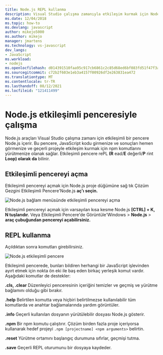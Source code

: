 ```yaml
---
title: Node.js REPL kullanma
description: Visual Studio çalışma zamanıyla etkileşim kurmak için Node.js sağlar
ms.date: 12/04/2018
ms.topic: how-to
ms.devlang: javascript
author: mikejo5000
ms.author: mikejo
manager: jmartens
ms.technology: vs-javascript
dev_langs:
- JavaScript
ms.workload:
- nodejs
ms.openlocfilehash: d014391510faa95c917cb6861c2c85d68ed6bf083fd51f47f3aea709bad51fe9
ms.sourcegitcommit: c72b2f603e1eb3a4157f00926df2e263831ea472
ms.translationtype: MT
ms.contentlocale: tr-TR
ms.lasthandoff: 08/12/2021
ms.locfileid: "121411499"
---
```

# <a name="work-with-the-nodejs-interactive-window"></a>Node.js etkileşimli penceresiyle çalışma

Node.js araçları Visual Studio çalışma zamanı için etkileşimli bir pencere Node.js içerir. Bu pencere, JavaScript kodu girmenize ve sonuçları hemen görmenize ve geçerli projeyle etkileşim kurmak için npm komutlarını yürütmenize olanak sağlar. Etkileşimli pencere rePL **(R** ead/**E** değerli/**P** rint **Loop) olarak da** bilinir.

## <a name="open-the-interactive-window"></a>Etkileşimli pencereyi açma

Etkileşimli pencereyi açmak için Node.js proje düğümüne sağ tık Çözüm Gezgini Etkileşimli Pencere'Node.js **aç'ı seçin.**

![Node.js bağlam menüsünde etkileşimli pencereyi açma](../javascript/media/interactivewindow-open-from-project.png)

Etkileşimli pencereyi açmak için varsayılan kısa kesme Node.js **[CTRL] + K, N tuşlarıdır.** Veya Etkileşimli Pencere'de Görüntüle'Windows   >  **Node.js**  >  **araç çubuğundan pencereyi açabilirsiniz.**

## <a name="use-the-repl"></a>REPL kullanma

Açıldıktan sonra komutları girebilirsiniz.

![Node.js etkileşimli pencere](../javascript/media/interactivewindow.png)

Etkileşimli pencerede, bunları bildiren herhangi bir JavaScript işlevinden ayırt etmek için nokta ön eki ile baş eden birkaç yerleşik komut vardır. Aşağıdaki komutlar de destekler:

**.cls, .clear** Düzenleyici penceresinin içeriğini temizler ve geçmiş ve yürütme bağlamını olduğu gibi bırakır.

**.help** Belirtilen komutta veya hiçbiri belirtilmezse kullanılabilir tüm komutlarda ve anahtar bağlamalarında yardım görüntüler.

**.info** Geçerli kullanılan dosyanın yürütülebilir dosyası Node.js gösterir.

**.npm** Bir npm komutu çalıştırır. Çözüm birden fazla proje içeriyorsa kullanarak hedef projeyi `.npm [projectname] <npm arguments>` belirtin.

**.reset** Yürütme ortamını başlangıç durumuna sıfırlar, geçmişi tutma.

**.save** Geçerli REPL oturumunu bir dosyaya kaydeder.